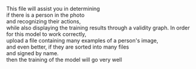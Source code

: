 This file will assist you in determining  
if there is a person in the photo   
and recognizing their actions,  
while also displaying the training results through a validity graph.
In order for this model to work correctly,   
upload a file containing many examples of a person's image,  
and even better, if they are sorted into many files   
and signed by name.  
then the training of the model will go very well
